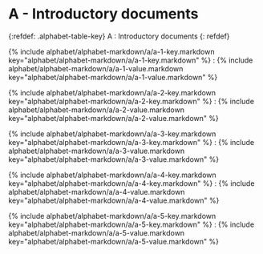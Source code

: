 # A - Introductory documents

{:refdef: .alphabet-table-key}
A
: Introductory documents
{: refdef}

{% include alphabet/alphabet-markdown/a/a-1-key.markdown key="alphabet/alphabet-markdown/a/a-1-key.markdown" %}
: {% include alphabet/alphabet-markdown/a/a-1-value.markdown key="alphabet/alphabet-markdown/a/a-1-value.markdown" %}

{% include alphabet/alphabet-markdown/a/a-2-key.markdown key="alphabet/alphabet-markdown/a/a-2-key.markdown" %}
: {% include alphabet/alphabet-markdown/a/a-2-value.markdown key="alphabet/alphabet-markdown/a/a-2-value.markdown" %}

{% include alphabet/alphabet-markdown/a/a-3-key.markdown key="alphabet/alphabet-markdown/a/a-3-key.markdown" %}
: {% include alphabet/alphabet-markdown/a/a-3-value.markdown key="alphabet/alphabet-markdown/a/a-3-value.markdown" %}

{% include alphabet/alphabet-markdown/a/a-4-key.markdown key="alphabet/alphabet-markdown/a/a-4-key.markdown" %}
: {% include alphabet/alphabet-markdown/a/a-4-value.markdown key="alphabet/alphabet-markdown/a/a-4-value.markdown" %}

{% include alphabet/alphabet-markdown/a/a-5-key.markdown key="alphabet/alphabet-markdown/a/a-5-key.markdown" %}
: {% include alphabet/alphabet-markdown/a/a-5-value.markdown key="alphabet/alphabet-markdown/a/a-5-value.markdown" %}
